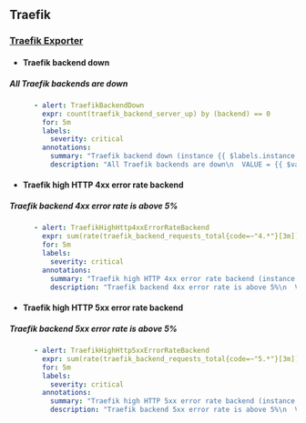 ## Traefik

### [Traefik Exporter](https://docs.traefik.io/observability/metrics/prometheus/)

-   #### Traefik backend down
    
##### All Traefik backends are down
    
```yaml
      - alert: TraefikBackendDown
        expr: count(traefik_backend_server_up) by (backend) == 0
        for: 5m
        labels:
          severity: critical
        annotations:
          summary: "Traefik backend down (instance {{ $labels.instance }})"
          description: "All Traefik backends are down\n  VALUE = {{ $value }}\n  LABELS: {{ $labels }}"
```
    
      
    
-   #### Traefik high HTTP 4xx error rate backend
    
##### Traefik backend 4xx error rate is above 5%
    
```yaml
      - alert: TraefikHighHttp4xxErrorRateBackend
        expr: sum(rate(traefik_backend_requests_total{code=~"4.*"}[3m])) by (backend) / sum(rate(traefik_backend_requests_total[3m])) by (backend) * 100 > 5
        for: 5m
        labels:
          severity: critical
        annotations:
          summary: "Traefik high HTTP 4xx error rate backend (instance {{ $labels.instance }})"
          description: "Traefik backend 4xx error rate is above 5%\n  VALUE = {{ $value }}\n  LABELS: {{ $labels }}"
```
    
      
    
-   #### Traefik high HTTP 5xx error rate backend
    
##### Traefik backend 5xx error rate is above 5%
    
```yaml
      - alert: TraefikHighHttp5xxErrorRateBackend
        expr: sum(rate(traefik_backend_requests_total{code=~"5.*"}[3m])) by (backend) / sum(rate(traefik_backend_requests_total[3m])) by (backend) * 100 > 5
        for: 5m
        labels:
          severity: critical
        annotations:
          summary: "Traefik high HTTP 5xx error rate backend (instance {{ $labels.instance }})"
          description: "Traefik backend 5xx error rate is above 5%\n  VALUE = {{ $value }}\n  LABELS: {{ $labels }}"
```
